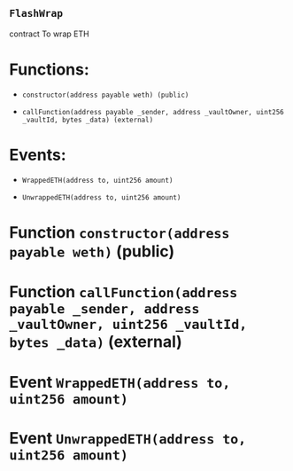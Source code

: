 ## `FlashWrap`

contract To wrap ETH

# Functions:

- `constructor(address payable weth) (public)`

- `callFunction(address payable _sender, address _vaultOwner, uint256 _vaultId, bytes _data) (external)`

# Events:

- `WrappedETH(address to, uint256 amount)`

- `UnwrappedETH(address to, uint256 amount)`

# Function `constructor(address payable weth)` (public)

# Function `callFunction(address payable _sender, address _vaultOwner, uint256 _vaultId, bytes _data)` (external)

# Event `WrappedETH(address to, uint256 amount)`

# Event `UnwrappedETH(address to, uint256 amount)`
